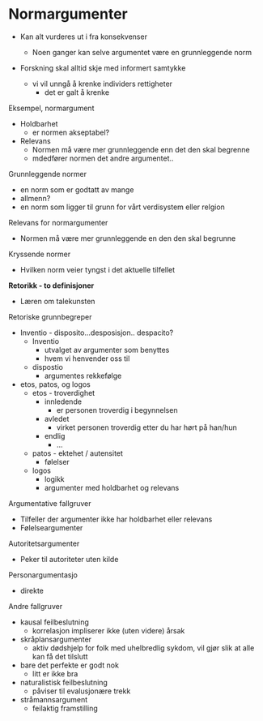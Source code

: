# Normargumenter
- Kan alt vurderes ut i fra konsekvenser
	- Noen ganger kan selve argumentet være en grunnleggende norm

- Forskning skal alltid skje med informert samtykke
	- vi vil unngå å krenke individers rettigheter
		- det er galt å krenke


Eksempel, normargument
- Holdbarhet
	- er normen akseptabel?
- Relevans
	- Normen må være mer grunnleggende enn det den skal begrenne
	- mdedfører normen det andre argumentet..

Grunnleggende normer
- en norm som er godtatt av mange
- allmenn?
- en norm som ligger til grunn for vårt verdisystem eller relgion

Relevans for normargumenter
- Normen må være mer grunnleggende en den den skal begrunne

Kryssende normer
- Hvilken norm veier tyngst i det aktuelle tilfellet


**Retorikk - to definisjoner**
- Læren om talekunsten

Retoriske grunnbegreper
- Inventio - disposito...desposisjon.. despacito?
	- Inventio
		- utvalget av argumenter som benyttes
		- hvem vi henvender oss til
	- dispostio
		- argumentes rekkefølge
- etos, patos, og logos
	- etos - troverdighet
		- innledende
			- er personen troverdig i begynnelsen
		- avledet
			- virket personen troverdig etter du har hørt på han/hun
		- endlig
			- ...
	- patos - ektehet / autensitet
		- følelser
	- logos
		- logikk
		- argumenter med holdbarhet og relevans


Argumentative fallgruver
- Tilfeller der argumenter ikke har holdbarhet eller relevans
- Følelseargumenter

Autoritetsargumenter
- Peker til autoriteter uten kilde

Personargumentasjo
- direkte

Andre fallgruver
- kausal feilbeslutning
	- korrelasjon impliserer ikke (uten videre) årsak
- skråplansargumenter
	- aktiv dødshjelp for folk med uhelbredlig sykdom, vil gjør slik at alle kan få det tilslutt
- bare det perfekte er godt nok
	- litt er ikke bra
- naturalistisk feilbeslutning
	- påviser til evalusjonære trekk
- stråmannsargument
	- feilaktig framstilling
